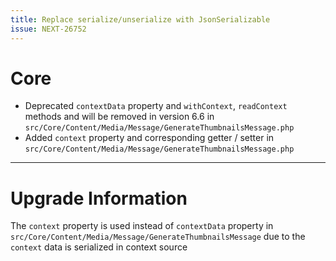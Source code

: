 ```yaml
---
title: Replace serialize/unserialize with JsonSerializable
issue: NEXT-26752
---
```

# Core
* Deprecated `contextData` property and `withContext`, `readContext` methods and will be removed in version 6.6 in `src/Core/Content/Media/Message/GenerateThumbnailsMessage.php`
* Added `context` property and corresponding getter / setter in `src/Core/Content/Media/Message/GenerateThumbnailsMessage.php`
___
# Upgrade Information
The `context` property is used instead of `contextData` property in `src/Core/Content/Media/Message/GenerateThumbnailsMessage` due to the `context` data is serialized in context source

